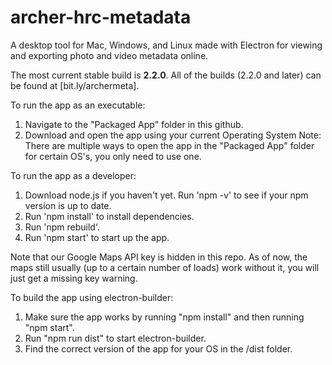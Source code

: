 # archer-hrc-metadata

A desktop tool for Mac, Windows, and Linux made with Electron for viewing and exporting photo and video metadata online.

The most current stable build is **2.2.0**.
All of the builds (2.2.0 and later) can be found at [bit.ly/archermeta].

To run the app as an executable:
1. Navigate to the "Packaged App" folder in this github.
2. Download and open the app using your current Operating System
Note: There are multiple ways to open the app in the "Packaged App" folder for certain OS's, you only need to use one.

To run the app as a developer:
1. Download node.js if you haven't yet. Run 'npm -v' to see if your npm version is up to date.
2. Run 'npm install' to install dependencies.
3. Run 'npm rebuild'.
4. Run 'npm start' to start up the app.

Note that our Google Maps API key is hidden in this repo. As of now, the maps still usually (up to a certain number of loads) work without it, you will just get a missing key warning.

To build the app using electron-builder:
1. Make sure the app works by running "npm install" and then running "npm start".
2. Run "npm run dist" to start electron-builder.
3. Find the correct version of the app for your OS in the /dist folder.
